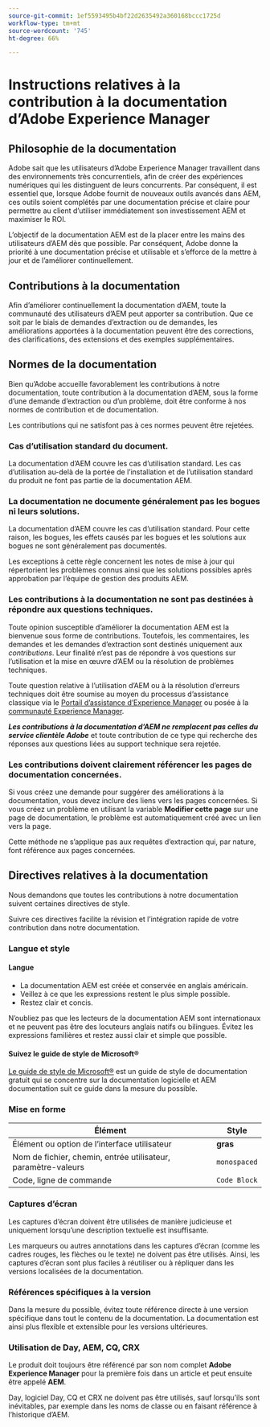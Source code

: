 ```yaml
---
source-git-commit: 1ef5593495b4bf22d2635492a360168bccc1725d
workflow-type: tm+mt
source-wordcount: '745'
ht-degree: 66%

---
```

# Instructions relatives à la contribution à la documentation d’Adobe Experience Manager

## Philosophie de la documentation

Adobe sait que les utilisateurs d’Adobe Experience Manager travaillent dans des environnements très concurrentiels, afin de créer des expériences numériques qui les distinguent de leurs concurrents. Par conséquent, il est essentiel que, lorsque Adobe fournit de nouveaux outils avancés dans AEM, ces outils soient complétés par une documentation précise et claire pour permettre au client d’utiliser immédiatement son investissement AEM et maximiser le ROI.

L’objectif de la documentation AEM est de la placer entre les mains des utilisateurs d’AEM dès que possible. Par conséquent, Adobe donne la priorité à une documentation précise et utilisable et s’efforce de la mettre à jour et de l’améliorer continuellement.

## Contributions à la documentation

Afin d’améliorer continuellement la documentation d’AEM, toute la communauté des utilisateurs d’AEM peut apporter sa contribution. Que ce soit par le biais de demandes d’extraction ou de demandes, les améliorations apportées à la documentation peuvent être des corrections, des clarifications, des extensions et des exemples supplémentaires.

## Normes de la documentation

Bien qu’Adobe accueille favorablement les contributions à notre documentation, toute contribution à la documentation d’AEM, sous la forme d’une demande d’extraction ou d’un problème, doit être conforme à nos normes de contribution et de documentation.

Les contributions qui ne satisfont pas à ces normes peuvent être rejetées.

### Cas d’utilisation standard du document.

La documentation d’AEM couvre les cas d’utilisation standard. Les cas d’utilisation au-delà de la portée de l’installation et de l’utilisation standard du produit ne font pas partie de la documentation AEM.

### La documentation ne documente généralement pas les bogues ni leurs solutions.

La documentation d’AEM couvre les cas d’utilisation standard. Pour cette raison, les bogues, les effets causés par les bogues et les solutions aux bogues ne sont généralement pas documentés.

Les exceptions à cette règle concernent les notes de mise à jour qui répertorient les problèmes connus ainsi que les solutions possibles après approbation par l’équipe de gestion des produits AEM.

### Les contributions à la documentation ne sont pas destinées à répondre aux questions techniques.

Toute opinion susceptible d’améliorer la documentation AEM est la bienvenue sous forme de contributions. Toutefois, les commentaires, les demandes et les demandes d’extraction sont destinés uniquement aux *contributions*. Leur finalité n’est pas de répondre à vos questions sur l’utilisation et la mise en œuvre d’AEM ou la résolution de problèmes techniques.

Toute question relative à l’utilisation d’AEM ou à la résolution d’erreurs techniques doit être soumise au moyen du processus d’assistance classique via le [Portail d’assistance d’Experience Manager](https://experienceleague.adobe.com/?support-solution=Experience+Manager&amp;lang=fr#support) ou posée à la [communauté Experience Manager](https://experienceleaguecommunities.adobe.com/t5/adobe-experience-manager/ct-p/adobe-experience-manager-community?profile.language=fr).

***Les contributions à la documentation d’AEM ne remplacent pas celles du service clientèle Adobe*** et toute contribution de ce type qui recherche des réponses aux questions liées au support technique sera rejetée.

### Les contributions doivent clairement référencer les pages de documentation concernées.

Si vous créez une demande pour suggérer des améliorations à la documentation, vous devez inclure des liens vers les pages concernées. Si vous créez un problème en utilisant la variable **Modifier cette page** sur une page de documentation, le problème est automatiquement créé avec un lien vers la page.

Cette méthode ne s’applique pas aux requêtes d’extraction qui, par nature, font référence aux pages concernées.

## Directives relatives à la documentation

Nous demandons que toutes les contributions à notre documentation suivent certaines directives de style.

Suivre ces directives facilite la révision et l’intégration rapide de votre contribution dans notre documentation.

### Langue et style

#### Langue

* La documentation AEM est créée et conservée en anglais américain.
* Veillez à ce que les expressions restent le plus simple possible.
* Restez clair et concis.

N’oubliez pas que les lecteurs de la documentation AEM sont internationaux et ne peuvent pas être des locuteurs anglais natifs ou bilingues. Évitez les expressions familières et restez aussi clair et simple que possible.

#### Suivez le guide de style de Microsoft®

[Le guide de style de Microsoft®](https://learn.microsoft.com/en-us/style-guide/welcome/) est un guide de style de documentation gratuit qui se concentre sur la documentation logicielle et AEM documentation suit ce guide dans la mesure du possible.

### Mise en forme

| Élément | Style |
|---|---|
| Élément ou option de l’interface utilisateur | **gras** |
| Nom de fichier, chemin, entrée utilisateur, paramètre-valeurs | `monospaced` |
| Code, ligne de commande | ```Code Block``` |

### Captures d’écran

Les captures d’écran doivent être utilisées de manière judicieuse et uniquement lorsqu’une description textuelle est insuffisante.

Les marqueurs ou autres annotations dans les captures d’écran (comme les cadres rouges, les flèches ou le texte) ne doivent pas être utilisés. Ainsi, les captures d’écran sont plus faciles à réutiliser ou à répliquer dans les versions localisées de la documentation.

### Références spécifiques à la version

Dans la mesure du possible, évitez toute référence directe à une version spécifique dans tout le contenu de la documentation. La documentation est ainsi plus flexible et extensible pour les versions ultérieures.

### Utilisation de Day, AEM, CQ, CRX

Le produit doit toujours être référencé par son nom complet **Adobe Experience Manager** pour la première fois dans un article et peut ensuite être appelé **AEM**.

Day, logiciel Day, CQ et CRX ne doivent pas être utilisés, sauf lorsqu’ils sont inévitables, par exemple dans les noms de classe ou en faisant référence à l’historique d’AEM.